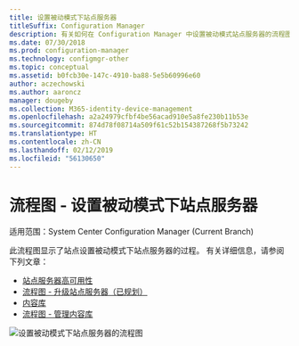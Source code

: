 ```yaml
---
title: 设置被动模式下站点服务器
titleSuffix: Configuration Manager
description: 有关如何在 Configuration Manager 中设置被动模式站点服务器的流程图。
ms.date: 07/30/2018
ms.prod: configuration-manager
ms.technology: configmgr-other
ms.topic: conceptual
ms.assetid: b0fcb30e-147c-4910-ba88-5e5b60996e60
author: aczechowski
ms.author: aaroncz
manager: dougeby
ms.collection: M365-identity-device-management
ms.openlocfilehash: a2a24979cfbf4be56acad910e5a8fe230b11b53e
ms.sourcegitcommit: 874d78f08714a509f61c52b154387268f5b73242
ms.translationtype: HT
ms.contentlocale: zh-CN
ms.lasthandoff: 02/12/2019
ms.locfileid: "56130650"
---
```

# <a name="flowchart---set-up-a-site-server-in-passive-mode"></a>流程图 - 设置被动模式下站点服务器

适用范围：System Center Configuration Manager (Current Branch)

此流程图显示了站点设置被动模式下站点服务器的过程。 有关详细信息，请参阅下列文章：  
- [站点服务器高可用性](/sccm/core/servers/deploy/configure/site-server-high-availability)
- [流程图 - 升级站点服务器（已规划）](/sccm/core/servers/deploy/configure/promote-site-server-flowchart)
- [内容库](/sccm/core/plan-design/hierarchy/the-content-library)
- [流程图 - 管理内容库](/sccm/core/plan-design/hierarchy/manage-content-library-flowchart)


![设置被动模式下站点服务器的流程图](media/passive-site-server-setup.png)
